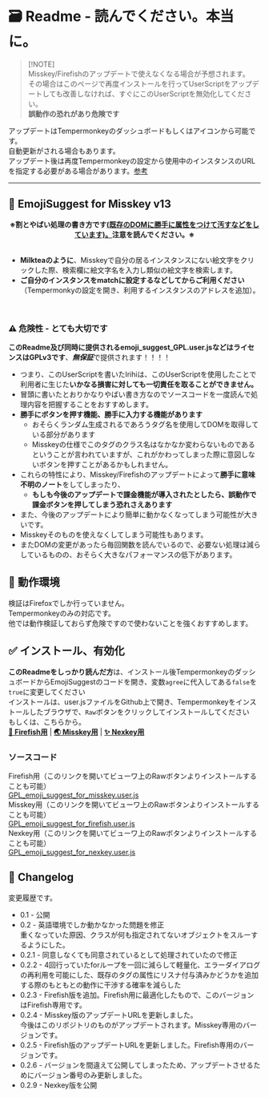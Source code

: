 
# 🗃️ Readme - 読んでください。本当に。

> [!NOTE] <br>
> Misskey/Firefishのアップデートで使えなくなる場合が予想されます。  
> その場合はこのページで再度インストールを行ってUserScriptをアップデートしても改善しなければ、すぐにこのUserScriptを無効化してください。  
> **誤動作の恐れがあり危険です**
  
アップデートはTempermonkeyのダッシュボードもしくはアイコンから可能です。  
自動更新がされる場合もあります。  
アップデート後は再度Tempermonkeyの設定から使用中のインスタンスのURLを指定する必要がある場合があります。[参考](https://misskey.io/notes/9blrxs48sz)

-----
## 🌟 EmojiSuggest for Misskey v13  
<div align="center"><strong>※割とやばい処理の書き方です<u>(既存のDOMに勝手に属性をつけて汚すなどをしています)。</u>注意を読んでください。※</strong></div><br>

- **Milkteaのように**、Misskeyで自分の居るインスタンスにない絵文字をクリックした際、検索欄に絵文字名を入力し類似の絵文字を検索します。  
- __ご自分のインスタンスをmatchに設定するなどしてからご利用ください__（Tempermonkyの設定を開き、利用するインスタンスのアドレスを追加）。

<br />

### ⚠️ 危険性 - とても大切です
**このReadme及び同時に提供されるemoji_suggest_GPL.user.jsなどはライセンスはGPLv3です**、***無保証***で提供されます！！！！  
 - つまり、このUserScriptを書いたIrihiは、このUserScriptを使用したことで利用者に生じた**いかなる損害に対しても一切責任を取ることができません。**  
 - 冒頭に書いたとおりかなりやばい書き方なのでソースコードを一度読んで処理内容を把握することをおすすめします。  
 - **勝手にボタンを押す機能、勝手に入力する機能があります**
   - おそらくランダム生成されるであろうタグ名を使用してDOMを取得している部分があります
   - Misskeyの仕様でこのタグのクラス名はなかなか変わらないものであるということが言われていますが、これがかわってしまった際に意図しないボタンを押すことがあるかもしれません。
 - これらの特性により、Misskey/Firefishのアップデートによって**勝手に意味不明のノート**をしてしまったり、
   - <strong>もしも今後のアップデートで課金機能が導入されたとしたら、誤動作で課金ボタンを押してしまう恐れさえあります</strong>
 - また、今後のアップデートにより簡単に動かなくなってしまう可能性が大きいです。
 - Misskeyそのものを使えなくしてしまう可能性もあります。
 - またDOMの変更があったら毎回関数を読んでいるので、必要ない処理は減らしているものの、おそらく大きなパフォーマンスの低下があります。

## 🚀 動作環境
検証はFirefoxでしか行っていません。\
Tempermonkeyのみの対応です。\
他では動作検証しておらず危険ですので使わないことを強くおすすめします。

## ✅ インストール、有効化
**このReadmeをしっかり読んだ方**は、インストール後TempermonkeyのダッシュボードからEmojiSuggestのコードを開き、変数`agree`に代入してある`false`を`true`に変更してください  
インストールは、user.jsファイルをGithub上で開き、Tempermonkeyをインストールしたブラウザで、`Raw`ボタンをクリックしてインストールしてください  
もしくは、こちらから。\
**[🐠 Firefish用](https://github.com/irhdevel/EmojiSuggest/raw/main/GPL_emoji_suggest_for_firefish.user.js)** | 
**[🌏 Misskey用](https://github.com/irhdevel/EmojiSuggest/raw/main/GPL_emoji_suggest_for_misskey.user.js)** |
**[✨ Nexkey用](https://github.com/irhdevel/EmojiSuggest/raw/main/GPL_emoji_suggest_for_misskey.user.js)**
### ソースコード
Firefish用（このリンクを開いてビューワ上のRawボタンよりインストールすることも可能）\
[GPL_emoji_suggest_for_misskey.user.js](https://github.com/irhdevel/EmojiSuggest/blob/main/GPL_emoji_suggest_for_misskey.user.js)\
Misskey用（このリンクを開いてビューワ上のRawボタンよりインストールすることも可能）\
[GPL_emoji_suggest_for_firefish.user.js](https://github.com/irhdevel/EmojiSuggest/blob/main/GPL_emoji_suggest_for_firefish.user.js)\
Nexkey用（このリンクを開いてビューワ上のRawボタンよりインストールすることも可能）\
[GPL_emoji_suggest_for_nexkey.user.js](https://github.com/irhdevel/EmojiSuggest/blob/main/GPL_emoji_suggest_for_nexkey.user.js)
## 📜 Changelog
変更履歴です。
 - 0.1 - 公開
 - 0.2 - 英語環境でしか動かなかった問題を修正  
 重くなっていた原因、クラスが何も指定されてないオブジェクトをスルーするようにした。
 - 0.2.1 - 同意しなくても同意されているとして処理されていたので修正
 - 0.2.2 - 4回行っていたforループを一回に減らして軽量化、エラーダイアログの再利用を可能にした、既存のタグの属性にリスナ付与済みかどうかを追加する際のもともとの動作に干渉する確率を減らした
 - 0.2.3 - Firefish版を追加。Firefish用に最適化したもので、このバージョンはFirefish専用です。
 - 0.2.4 - Misskey版のアップデートURLを更新しました。\
今後はこのリポジトリのものがアップデートされます。Misskey専用のバージョンです。
 - 0.2.5 - Firefish版のアップデートURLを更新しました。Firefish専用のバージョンです。
 - 0.2.6 - バージョンを間違えて公開してしまったため、アップデートさせるためにバージョン番号のみ更新しました。
 - 0.2.9 - Nexkey版を公開
